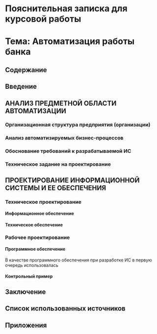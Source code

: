 
# Пояснительная записка для курсовой работы
# Тема: Автоматизация работы банка

## Содержание


## Введение


## АНАЛИЗ ПРЕДМЕТНОЙ ОБЛАСТИ АВТОМАТИЗАЦИИ

### Организационная структура предприятия (организации)

### Анализ автоматизируемых бизнес-процессов

### Обоснование требований к разрабатываемой ИС

### Техническое задание на проектирование


## ПРОЕКТИРОВАНИЕ ИНФОРМАЦИОННОЙ СИСТЕМЫ И ЕЕ ОБЕСПЕЧЕНИЯ

### Техническое проектирование

#### Информационное обеспечение

#### Техническое обеспечение

### Рабочее проектирование

#### Программное обеспечение

В качестве программного обеспечения при разработке ИС в первую очередь использовалась

#### Контрольный пример


## Заключение


## Список использованных источников


## Приложения

